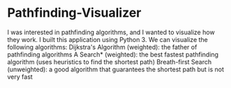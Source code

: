 # Pathfinding-Visualizer
I was interested in pathfinding algorithms, and I wanted to visualize how they work. I built this application using Python 3. We can visualize the following algorithms: Dijkstra's Algorithm (weighted): the father of pathfinding algorithms A Search* (weighted): the best fastest pathfinding algorithm (uses heuristics to find the shortest path) Breath-first Search (unweighted): a good algorithm that guarantees the shortest path but is not very fast
